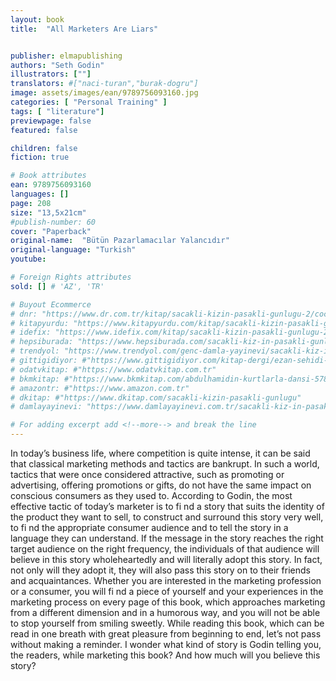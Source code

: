 ```yaml
---
layout: book
title:  "All Marketers Are Liars"


publisher: elmapublishing
authors: "Seth Godin"
illustrators: [""]
translators: #["naci-turan","burak-dogru"]
image: assets/images/ean/9789756093160.jpg
categories: [ "Personal Training" ]
tags: [ "literature"]
previewpage: false
featured: false

children: false
fiction: true

# Book attributes
ean: 9789756093160
languages: []
page: 208
size: "13,5x21cm"
#publish-number: 60
cover: "Paperback"
original-name:  "Bütün Pazarlamacılar Yalancıdır"
original-language: "Turkish"
youtube:

# Foreign Rights attributes
sold: [] # 'AZ', 'TR'

# Buyout Ecommerce
# dnr: "https://www.dr.com.tr/kitap/sacakli-kizin-pasakli-gunlugu-2/cocuk-ve-genclik/genclik-10-yas/roman-oyku/urunno=0001893059001"
# kitapyurdu: "https://www.kitapyurdu.com/kitap/sacakli-kizin-pasakli-gunlugu-2-/560122.html&filter_name=Sa%C3%A7akl%C4%B1+K%C4%B1z%27%C4%B1n+Pasakl%C4%B1+G%C3%BCnl%C3%BC%C4%9F%C3%BC+2"
# idefix: "https://www.idefix.com/kitap/sacakli-kizin-pasakli-gunlugu-2/cocuk-ve-genclik/genclik-10-yas/roman-oyku/urunno=0001893059001"
# hepsiburada: "https://www.hepsiburada.com/sacakli-kiz-in-pasakli-gunlugu-2-damla-yayinevi-p-HBV000012ER86"
# trendyol: "https://www.trendyol.com/genc-damla-yayinevi/sacakli-kiz-in-pasakli-gunlugu-2-p-54825777"
# gittigidiyor: #"https://www.gittigidiyor.com/kitap-dergi/ezan-sehidi-adnan-menderes_pdp_732728793"
# odatvkitap: #"https://www.odatvkitap.com.tr"
# bkmkitap: #"https://www.bkmkitap.com/abdulhamidin-kurtlarla-dansi-578226"
# amazontr: #"https://www.amazon.com.tr"
# dkitap: #"https://www.dkitap.com/sacakli-kizin-pasakli-gunlugu"
# damlayayinevi: "https://www.damlayayinevi.com.tr/sacakli-kiz-in-pasakli-gunlugu-2-bu-iste-bi-terslik-var"

# For adding excerpt add <!--more--> and break the line
---
```

In today’s business life, where competition is
quite intense, it can be said that classical marketing methods and tactics are bankrupt. In such a
world, tactics that were once considered attractive,
such as promoting or advertising, offering promotions or gifts, do not have the same impact on
conscious consumers as they used to. According
to Godin, the most effective tactic of today’s marketer is to fi nd a story that suits the identity of the
product they want to sell, to construct and surround
this story very well, to fi nd the appropriate consumer audience and to tell the story in a language they
can understand. If the message in the story reaches the right target audience on the right frequency,
the individuals of that audience will believe in this
story wholeheartedly and will literally adopt this
story. In fact, not only will they adopt it, they will
also pass this story on to their friends and acquaintances.
Whether you are interested in the marketing
profession or a consumer, you will fi nd a piece of
yourself and your experiences in the marketing
process on every page of this book, which approaches marketing from a different dimension and
in a humorous way, and you will not be able to stop
yourself from smiling sweetly.
While reading this book, which can be read in
one breath with great pleasure from beginning to
end, let’s not pass without making a reminder. I
wonder what kind of story is Godin telling you, the
readers, while marketing this book? And how much
will you believe this story?
<!--more--> 

